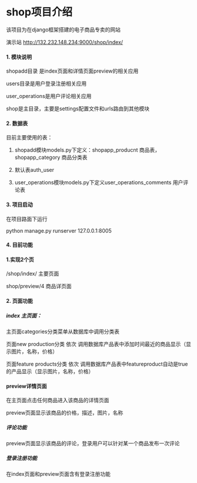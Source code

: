# shop项目介绍

该项目为在django框架搭建的电子商品专卖的网站

演示站 http://132.232.148.234:9000/shop/index/

#### 1. 模块说明

shopadd目录 是index页面和详情页面preview的相关应用

users目录是用户登录注册相关应用

user_operations是用户评论相关应用

shop是主目录，主要是settings配置文件和urls路由到其他模块

#### 2. 数据表

目前主要使用的表：

1. shopadd模块models.py下定义：shopapp_producnt 商品表，shopapp_category 商品分类表

2. 默认表auth_user 

3. user_operations模块models.py下定义user_operations_comments 用户评论表

#### 3. 项目启动

在项目路面下运行

python manage.py runserver 127.0.0.1:8005



#### 4. 目前功能

#### 1.实现2个页

/shop/index/ 主要页面

shop/preview/4 商品详页面

#### 2. 页面功能

##### index 主页面：

主页面categories分类菜单从数据库中调用分类表

页面new production分类 依次 调用数据库产品表中添加时间最近的商品显示（显示图片，名称，价格）

页面feature products分类 依次 调用数据库产品表中featureproduct自动是true的产品显示（显示图片，名称，价格）

#### preview详情页面

在主页面点击任何商品进入该商品的详情页面

preview页面显示该商品的价格，描述，图片，名称

##### 评论功能

preview页面显示该商品的评论，登录用户可以针对某一个商品发布一次评论

##### 登录注册功能

在index页面和preview页面含有登录注册功能



















